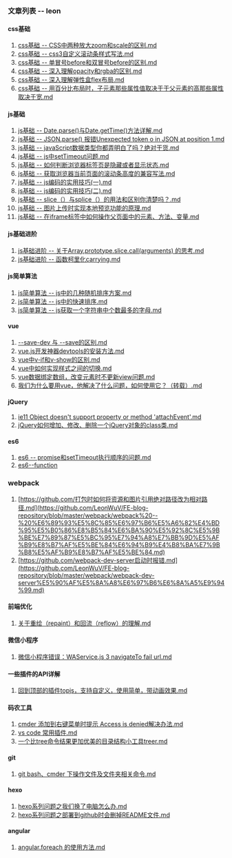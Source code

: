 ### 文章列表 -- leon


#### css基础
1. [css基础 -- CSS中两种放大zoom和scale的区别.md](https://github.com/LeonWuV/FE-blog-repository/blob/master/css%E5%9F%BA%E7%A1%80/CSS%E4%B8%AD%E4%B8%A4%E7%A7%8D%E6%94%BE%E5%A4%A7zoom%E5%92%8Cscale%E7%9A%84%E5%8C%BA%E5%88%AB.md)
2. [css基础 -- css3自定义滚动条样式写法.md](https://github.com/LeonWuV/FE-blog-repository/blob/master/css%E5%9F%BA%E7%A1%80/css3%E8%87%AA%E5%AE%9A%E4%B9%89%E6%BB%9A%E5%8A%A8%E6%9D%A1%E6%A0%B7%E5%BC%8F%E5%86%99%E6%B3%95.md)
3. [css基础 -- 单冒号before和双冒号before的区别.md](https://github.com/LeonWuV/FE-blog-repository/blob/master/css%E5%9F%BA%E7%A1%80/css%E5%9F%BA%E7%A1%80--%E5%8D%95%E5%86%92%E5%8F%B7before%E5%92%8C%E5%8F%8C%E5%86%92%E5%8F%B7before%E7%9A%84%E5%8C%BA%E5%88%AB.md)
4. [css基础 -- 深入理解opacity和rgba的区别.md](https://github.com/LeonWuV/FE-blog-repository/blob/master/css%E5%9F%BA%E7%A1%80/css%E5%9F%BA%E7%A1%80--%E6%B7%B1%E5%85%A5%E7%90%86%E8%A7%A3opacity%E5%92%8Crgba%E7%9A%84%E5%8C%BA%E5%88%AB.md)
5. [css基础 -- 深入理解弹性盒flex布局.md](https://github.com/LeonWuV/FE-blog-repository/blob/master/css%E5%9F%BA%E7%A1%80/%E6%B7%B1%E5%85%A5%E7%90%86%E8%A7%A3%E5%BC%B9%E6%80%A7%E7%9B%92flex%E5%B8%83%E5%B1%80.md)
6. [css基础 -- 用百分比布局时，子元素那些属性值取决于于父元素的高那些属性取决于宽.md](https://github.com/LeonWuV/FE-blog-repository/blob/master/css%E5%9F%BA%E7%A1%80/%E7%94%A8%E7%99%BE%E5%88%86%E6%AF%94%E5%B8%83%E5%B1%80%E6%97%B6%EF%BC%8C%E5%AD%90%E5%85%83%E7%B4%A0%E9%82%A3%E4%BA%9B%E5%B1%9E%E6%80%A7%E5%80%BC%E5%8F%96%E5%86%B3%E4%BA%8E%E4%BA%8E%E7%88%B6%E5%85%83%E7%B4%A0%E7%9A%84%E9%AB%98%E9%82%A3%E4%BA%9B%E5%B1%9E%E6%80%A7%E5%8F%96%E5%86%B3%E4%BA%8E%E5%AE%BD.md)


#### js基础
1. [js基础 -- Date.parse()与Date.getTime()方法详解.md](https://github.com/LeonWuV/FE-blog-repository/blob/master/js%E5%9F%BA%E7%A1%80/Date.parse()%E4%B8%8EDate.getTime()%E6%96%B9%E6%B3%95%E8%AF%A6%E8%A7%A3.md)
2. [js基础 -- JSON.parse() 报错Unexpected token o in JSON at position 1.md](https://github.com/LeonWuV/FE-blog-repository/blob/master/js%E5%9F%BA%E7%A1%80/JSON.parse()%20%E6%8A%A5%E9%94%99Unexpected%20token%20o%20in%20JSON%20at%20position%201.md)
3. [js基础 -- javaScript数据类型你都弄明白了吗？绝对干货.md](https://github.com/LeonWuV/FE-blog-repository/blob/master/js%E5%9F%BA%E7%A1%80/javaScript%E6%95%B0%E6%8D%AE%E7%B1%BB%E5%9E%8B%E4%BD%A0%E9%83%BD%E5%BC%84%E6%98%8E%E7%99%BD%E4%BA%86%E5%90%97%EF%BC%9F%E7%BB%9D%E5%AF%B9%E5%B9%B2%E8%B4%A7.md)
4. [js基础 -- js中setTimeout问题.md](https://github.com/LeonWuV/FE-blog-repository/blob/master/js%E5%9F%BA%E7%A1%80/js%E5%9F%BA%E7%A1%80--setTimeout%E9%97%AE%E9%A2%98.md)
5. [js基础 -- 如何判断浏览器标签页是隐藏或者显示状态.md](https://github.com/LeonWuV/FE-blog-repository/blob/master/js%E5%9F%BA%E7%A1%80/js%E5%9F%BA%E7%A1%80--%E5%A6%82%E4%BD%95%E5%88%A4%E6%96%AD%E6%B5%8F%E8%A7%88%E5%99%A8%E6%A0%87%E7%AD%BE%E9%A1%B5%E6%98%AF%E9%9A%90%E8%97%8F%E6%88%96%E8%80%85%E6%98%BE%E7%A4%BA%E7%8A%B6%E6%80%81.md)
6. [js基础 -- 获取浏览器当前页面的滚动条高度的兼容写法.md](https://github.com/LeonWuV/FE-blog-repository/blob/master/js%E5%9F%BA%E7%A1%80/js%E5%9F%BA%E7%A1%80--%E8%8E%B7%E5%8F%96%E6%B5%8F%E8%A7%88%E5%99%A8%E5%BD%93%E5%89%8D%E9%A1%B5%E9%9D%A2%E7%9A%84%E6%BB%9A%E5%8A%A8%E6%9D%A1%E9%AB%98%E5%BA%A6%E7%9A%84%E5%85%BC%E5%AE%B9%E5%86%99%E6%B3%95.md)
7. [js基础 -- js编码的实用技巧(一).md](https://github.com/LeonWuV/FE-blog-repository/blob/master/js%E5%9F%BA%E7%A1%80/js%E7%BC%96%E7%A0%81%E7%9A%84%E5%AE%9E%E7%94%A8%E6%8A%80%E5%B7%A7(%E4%B8%80).md)
8. [js基础 -- js编码的实用技巧(二).md](https://github.com/LeonWuV/FE-blog-repository/blob/master/js%E5%9F%BA%E7%A1%80/js%E7%BC%96%E7%A0%81%E7%9A%84%E5%AE%9E%E7%94%A8%E6%8A%80%E5%B7%A7(%E4%B8%80).md)
9. [js基础 --  slice（）与splice（）的用法和区别你清楚吗？.md](https://github.com/LeonWuV/FE-blog-repository/blob/master/js%E5%9F%BA%E7%A1%80/slice%EF%BC%88%EF%BC%89%E4%B8%8Esplice%EF%BC%88%EF%BC%89%E7%9A%84%E7%94%A8%E6%B3%95%E5%92%8C%E5%8C%BA%E5%88%AB%E4%BD%A0%E6%B8%85%E6%A5%9A%E5%90%97%EF%BC%9F.md)
10. [js基础 -- 图片上传时实现本地预览功能的原理.md](https://github.com/LeonWuV/FE-blog-repository/blob/master/js%E5%9F%BA%E7%A1%80/%E5%9B%BE%E7%89%87%E4%B8%8A%E4%BC%A0%E6%97%B6%E5%AE%9E%E7%8E%B0%E6%9C%AC%E5%9C%B0%E9%A2%84%E8%A7%88%E5%8A%9F%E8%83%BD%E7%9A%84%E5%8E%9F%E7%90%86.md)
11. [js基础 -- 在iframe标签中如何操作父页面中的元素、方法、变量.md](https://github.com/LeonWuV/FE-blog-repository/blob/master/js%E5%9F%BA%E7%A1%80/%E5%A6%82%E4%BD%95%E6%93%8D%E4%BD%9Ciframe%E7%88%B6%E9%A1%B5%E9%9D%A2%E4%B8%AD%E7%9A%84%E5%85%83%E7%B4%A0%E3%80%81%E6%96%B9%E6%B3%95%E3%80%81%E5%8F%98%E9%87%8F.md)

#### js基础进阶
1. [js基础进阶 -- 关于Array.prototype.slice.call(arguments) 的思考.md](https://github.com/LeonWuV/FE-blog-repository/blob/master/js%E5%9F%BA%E7%A1%80%E8%BF%9B%E9%98%B6/js%E5%9F%BA%E7%A1%80%E8%BF%9B%E9%98%B6--%E5%85%B3%E4%BA%8EArray.prototype.slice.call(arguments)%20%E7%9A%84%E6%80%9D%E8%80%83.md)
2. [js基础进阶 -- 函数柯里化carrying.md](https://github.com/LeonWuV/FE-blog-repository/blob/master/js%E5%9F%BA%E7%A1%80%E8%BF%9B%E9%98%B6/js%E5%9F%BA%E7%A1%80%E8%BF%9B%E9%98%B6--%E5%87%BD%E6%95%B0%E6%9F%AF%E9%87%8C%E5%8C%96carrying.md)


#### js简单算法
1. [js简单算法 -- js中的几种随机排序方案.md](https://github.com/LeonWuV/FE-blog-repository/blob/master/js%E7%AE%80%E5%8D%95%E7%AE%97%E6%B3%95/js%E4%B8%AD%E7%9A%84%E5%87%A0%E7%A7%8D%E9%9A%8F%E6%9C%BA%E6%8E%92%E5%BA%8F%E6%96%B9%E6%A1%88.md)
2. [js简单算法 -- js中的快速排序.md](https://github.com/LeonWuV/FE-blog-repository/blob/master/js%E7%AE%80%E5%8D%95%E7%AE%97%E6%B3%95/js%E4%B8%AD%E7%9A%84%E5%BF%AB%E9%80%9F%E6%8E%92%E5%BA%8F.md)
3. [js简单算法 -- js获取一个字符串中个数最多的字母.md](https://github.com/LeonWuV/FE-blog-repository/blob/master/js%E7%AE%80%E5%8D%95%E7%AE%97%E6%B3%95/js%E8%8E%B7%E5%8F%96%E4%B8%80%E4%B8%AA%E5%AD%97%E7%AC%A6%E4%B8%B2%E4%B8%AD%E4%B8%AA%E6%95%B0%E6%9C%80%E5%A4%9A%E7%9A%84%E5%AD%97%E6%AF%8D.md)

#### vue
1. [--save-dev 与 --save的区别.md](https://github.com/LeonWuV/FE-blog-repository/blob/master/vue/--save-dev%20%E4%B8%8E%20--save%E7%9A%84%E5%8C%BA%E5%88%AB.md)
2. [vue.js开发神器devtools的安装方法.md](https://github.com/LeonWuV/FE-blog-repository/blob/master/vue/vue.js%E5%BC%80%E5%8F%91%E7%A5%9E%E5%99%A8devtools%E7%9A%84%E5%AE%89%E8%A3%85%E6%96%B9%E6%B3%95.md)
3. [vue中v-if和v-show的区别.md](https://github.com/LeonWuV/FE-blog-repository/blob/master/vue/vue%E4%B8%ADv-if%E5%92%8Cv-show%E7%9A%84%E5%8C%BA%E5%88%AB.md)
4. [vue中如何实现样式之间的切换.md](https://github.com/LeonWuV/FE-blog-repository/blob/master/vue/vue%E4%B8%AD%E5%A6%82%E4%BD%95%E5%AE%9E%E7%8E%B0%E6%A0%B7%E5%BC%8F%E4%B9%8B%E9%97%B4%E7%9A%84%E5%88%87%E6%8D%A2.md)
5. [vue数据绑定数组，改变元素时不更新view问题.md](https://github.com/LeonWuV/FE-blog-repository/blob/master/vue/vue%E6%95%B0%E6%8D%AE%E7%BB%91%E5%AE%9A%E6%95%B0%E7%BB%84%EF%BC%8C%E6%94%B9%E5%8F%98%E5%85%83%E7%B4%A0%E6%97%B6%E4%B8%8D%E6%9B%B4%E6%96%B0view%E9%97%AE%E9%A2%98.md)
6. [我们为什么要用vue，他解决了什么问题，如何使用它？（转载）.md](https://github.com/LeonWuV/FE-blog-repository/blob/master/vue/%E6%88%91%E4%BB%AC%E4%B8%BA%E4%BB%80%E4%B9%88%E8%A6%81%E7%94%A8vue%EF%BC%8C%E4%BB%96%E8%A7%A3%E5%86%B3%E4%BA%86%E4%BB%80%E4%B9%88%E9%97%AE%E9%A2%98%EF%BC%8C%E5%A6%82%E4%BD%95%E4%BD%BF%E7%94%A8%E5%AE%83%EF%BC%9F%EF%BC%88%E8%BD%AC%E8%BD%BD%EF%BC%89.md)

#### jQuery
1. [ie11 Object doesn't support property or method 'attachEvent'.md](https://github.com/LeonWuV/FE-blog-repository/blob/master/jQuery/ie11%20Object%20doesn't%20support%20property%20or%20method%20'attachEvent'.md)
2. [jQuery如何增加、修改、删除一个jQuery对象的class类.md](https://github.com/LeonWuV/FE-blog-repository/blob/master/jQuery/jQuery%E5%A6%82%E4%BD%95%E5%A2%9E%E5%8A%A0%E3%80%81%E4%BF%AE%E6%94%B9%E3%80%81%E5%88%A0%E9%99%A4%E4%B8%80%E4%B8%AAjQuery%E5%AF%B9%E8%B1%A1%E7%9A%84class%E7%B1%BB.md)

#### es6
1. [es6 -- promise和setTimeout执行顺序的问题.md](https://github.com/LeonWuV/FE-blog-repository/blob/master/es6/promise%E5%92%8CsetTimeout%E6%89%A7%E8%A1%8C%E9%A1%BA%E5%BA%8F%E7%9A%84%E9%97%AE%E9%A2%98.md)
2. [es6--function](https://github.com/LeonWuV/FE-blog-repository/blob/master/es6/es6--function.md)

### webpack
1. [https://github.com/打包时如何将资源和图片引用绝对路径改为相对路径.md](https://github.com/LeonWuV/FE-blog-repository/blob/master/webpack/webpack%20--%20%E6%89%93%E5%8C%85%E6%97%B6%E5%A6%82%E4%BD%95%E5%B0%86%E8%B5%84%E6%BA%90%E5%92%8C%E5%9B%BE%E7%89%87%E5%BC%95%E7%94%A8%E7%BB%9D%E5%AF%B9%E8%B7%AF%E5%BE%84%E6%94%B9%E4%B8%BA%E7%9B%B8%E5%AF%B9%E8%B7%AF%E5%BE%84.md)
2. [https://github.com/webpack-dev-server启动时报错.md](https://github.com/LeonWuV/FE-blog-repository/blob/master/webpack/webpack-dev-server%E5%90%AF%E5%8A%A8%E6%97%B6%E6%8A%A5%E9%94%99.md)

#### 前端优化
1. [关于重绘（repaint）和回流（reflow）的理解.md](https://github.com/LeonWuV/FE-blog-repository/blob/master/%E5%89%8D%E7%AB%AF%E4%BC%98%E5%8C%96/%E5%85%B3%E4%BA%8E%E9%87%8D%E7%BB%98%EF%BC%88repaint%EF%BC%89%E5%92%8C%E5%9B%9E%E6%B5%81%EF%BC%88reflow%EF%BC%89%E7%9A%84%E7%90%86%E8%A7%A3.md)

#### 微信小程序
1. [微信小程序错误：WAService.js 3 navigateTo fail url.md](https://github.com/LeonWuV/FE-blog-repository/blob/master/%E5%BE%AE%E4%BF%A1%E5%B0%8F%E7%A8%8B%E5%BA%8F/%E5%BE%AE%E4%BF%A1%E5%B0%8F%E7%A8%8B%E5%BA%8F%E9%94%99%E8%AF%AF%EF%BC%9AWAService.js%203%20navigateTo%20fail%20url.md)

#### 一些插件的API详解
1. [回到顶部的插件topjs，支持自定义，使用简单，带动画效果.md](https://github.com/LeonWuV/FE-blog-repository/blob/master/%E6%8F%92%E4%BB%B6API%E8%AF%A6%E8%A7%A3/%E8%87%AA%E5%B7%B1%E5%86%99%E4%BA%86%E4%B8%80%E4%B8%AA%E5%9B%9E%E5%88%B0%E9%A1%B6%E9%83%A8%E7%9A%84%E6%8F%92%E4%BB%B6topjs%EF%BC%8C%E6%94%AF%E6%8C%81%E8%87%AA%E5%AE%9A%E4%B9%89%EF%BC%8C%E4%BD%BF%E7%94%A8%E7%AE%80%E5%8D%95%EF%BC%8C%E5%B8%A6%E5%8A%A8%E7%94%BB%E6%95%88%E6%9E%9C.md)

#### 码农工具
1. [cmder 添加到右键菜单时提示 Access is denied解决办法.md](https://github.com/LeonWuV/FE-blog-repository/blob/master/%E7%A0%81%E5%86%9C%E5%B7%A5%E5%85%B7/cmder%20%E6%B7%BB%E5%8A%A0%E5%88%B0%E5%8F%B3%E9%94%AE%E8%8F%9C%E5%8D%95%E6%97%B6%E6%8F%90%E7%A4%BA%20Access%20is%20denied%E8%A7%A3%E5%86%B3%E5%8A%9E%E6%B3%95.md)
2. [vs code 常用插件.md](https://github.com/LeonWuV/FE-blog-repository/blob/master/%E7%A0%81%E5%86%9C%E5%B7%A5%E5%85%B7/vs%20code%20%E5%B8%B8%E7%94%A8%E6%8F%92%E4%BB%B6.md)
3. [一个比tree命令结果更加优美的目录结构小工具treer.md](https://github.com/LeonWuV/FE-blog-repository/blob/master/%E7%A0%81%E5%86%9C%E5%B7%A5%E5%85%B7/%E4%B8%80%E4%B8%AA%E6%AF%94tree%E5%91%BD%E4%BB%A4%E7%BB%93%E6%9E%9C%E6%9B%B4%E5%8A%A0%E4%BC%98%E7%BE%8E%E7%9A%84%E7%9B%AE%E5%BD%95%E7%BB%93%E6%9E%84%E5%B0%8F%E5%B7%A5%E5%85%B7treer.md)

#### git
1. [git bash、cmder 下操作文件及文件夹相关命令.md](https://github.com/LeonWuV/FE-blog-repository/blob/master/git/git%20bash%E3%80%81cmder%20%E4%B8%8B%E6%93%8D%E4%BD%9C%E6%96%87%E4%BB%B6%E5%8F%8A%E6%96%87%E4%BB%B6%E5%A4%B9%E7%9B%B8%E5%85%B3%E5%91%BD%E4%BB%A4.md)

#### hexo
1. [hexo系列问题之我们换了电脑怎么办.md](https://github.com/LeonWuV/FE-blog-repository/blob/master/hexo/hexo%E7%B3%BB%E5%88%97%E9%97%AE%E9%A2%98%E4%B9%8B%E6%88%91%E4%BB%AC%E6%8D%A2%E4%BA%86%E7%94%B5%E8%84%91%E6%80%8E%E4%B9%88%E5%8A%9E.md)
2. [hexo系列问题之部署到github时会删掉README文件.md](https://github.com/LeonWuV/FE-blog-repository/blob/master/hexo/hexo%E7%B3%BB%E5%88%97%E9%97%AE%E9%A2%98%E4%B9%8B%E9%83%A8%E7%BD%B2%E5%88%B0github%E6%97%B6%E4%BC%9A%E5%88%A0%E6%8E%89README%E6%96%87%E4%BB%B6.md)


#### angular
1. [angular.foreach 的使用方法.md](https://github.com/LeonWuV/FE-blog-repository/blob/master/angular/angular.foreach%20%E7%9A%84%E4%BD%BF%E7%94%A8%E6%96%B9%E6%B3%95.md )
